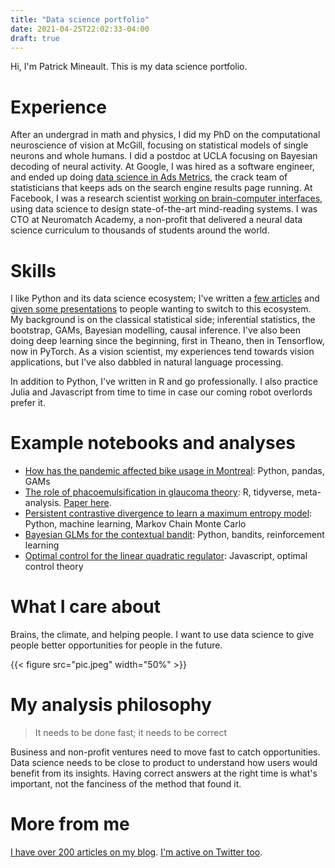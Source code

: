 ```yaml
---
title: "Data science portfolio"
date: 2021-04-25T22:02:33-04:00
draft: true
---
```


Hi, I'm Patrick Mineault. This is my data science portfolio.

# Experience

After an undergrad in math and physics, I did my PhD on the computational neuroscience of vision at McGill, focusing on statistical models of single neurons and whole humans. I did a postdoc at UCLA focusing on Bayesian decoding of neural activity. At Google, I was hired as a software engineer, and ended up doing [data science in Ads Metrics](https://www.unofficialgoogledatascience.com/), the crack team of statisticians that keeps ads on the search engine results page running. At Facebook, I was a research scientist [working on brain-computer interfaces](https://www.bloomberg.com/news/articles/2017-04-19/facebook-s-building-8-envisions-using-brain-waves-to-type-words), using data science to design state-of-the-art mind-reading systems. I was CTO at Neuromatch Academy, a non-profit that delivered a neural data science curriculum to thousands of students around the world.

# Skills

I like Python and its data science ecosystem; I've written a [few articles](https://xcorr.net/2020/02/21/transitioning-away-from-matlab/) and [given some presentations](https://github.com/patrickmineault/research_code) to people wanting to switch to this ecosystem. My background is on the classical statistical side; inferential statistics, the bootstrap, GAMs, Bayesian modelling, causal inference. I've also been doing deep learning since the beginning, first in Theano, then in Tensorflow, now in PyTorch. As a vision scientist, my experiences tend towards vision applications, but I've also dabbled in natural language processing.

In addition to Python, I've written in R and go professionally. I also practice Julia and Javascript from time to time in case our coming robot overlords prefer it.

# Example notebooks and analyses

* [How has the pandemic affected bike usage in Montreal](https://nbviewer.jupyter.org/github/patrickmineault/bike-routes/blob/main/Changing%20behaviour%20in%20Montreal%20bike%20paths.ipynb): Python, pandas, GAMs
* [The role of phacoemulsification in glaucoma theory](https://github.com/patrickmineault/phaco-meta): R, tidyverse, meta-analysis. [Paper here](https://www.sciencedirect.com/science/article/abs/pii/S003962571730108X).
* [Persistent contrastive divergence to learn a maximum entropy model](https://nbviewer.jupyter.org/github/patrickmineault/pmtk3/blob/master/python/demos/maxEntPersistentContrastiveDivergence.ipynb): Python, machine learning, Markov Chain Monte Carlo
* [Bayesian GLMs for the contextual bandit](https://nbviewer.jupyter.org/github/patrickmineault/xcorr-notebooks/blob/master/Contextual%20bandits%20with%20Thompson%20sampling.ipynb): Python, bandits, reinforcement learning
* [Optimal control for the linear quadratic regulator](https://observablehq.com/@xcorr/optimal-control-example): Javascript, optimal control theory

# What I care about

Brains, the climate, and helping people. I want to use data science to give people better opportunities for people in the future.

{{< figure src="pic.jpeg" width="50%" >}}


# My analysis philosophy

> It needs to be done fast; it needs to be correct

Business and non-profit ventures need to move fast to catch opportunities. Data science needs to be close to product to understand how users would benefit from its insights. Having correct answers at the right time is what's important, not the fanciness of the method that found it.

# More from me

[I have over 200 articles on my blog](https://xcorr.net/). [I'm active on Twitter too](https://twitter.com/patrickmineault).